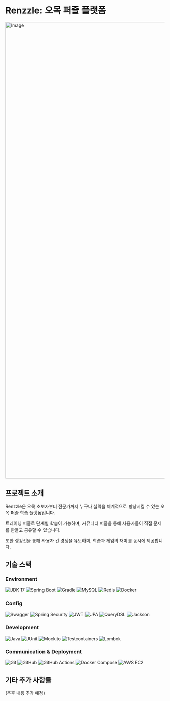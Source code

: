 # Renzzle: 오목 퍼즐 플랫폼
<img width="1440" alt="Image" src="https://github.com/user-attachments/assets/cd843621-ad45-47ad-8e9a-1f3f33543dca" />

## 프로젝트 소개

Renzzle은 오목 초보자부터 전문가까지 누구나 실력을 체계적으로 향상시킬 수 있는 오목 퍼즐 학습 플랫폼입니다.

트레이닝 퍼즐로 단계별 학습이 가능하며, 커뮤니티 퍼즐을 통해 사용자들이 직접 문제를 만들고 공유할 수 있습니다.

또한 랭킹전을 통해 사용자 간 경쟁을 유도하며, 학습과 게임의 재미를 동시에 제공합니다.

## 기술 스택

### Environment
<img src="https://img.shields.io/badge/OpenJDK-17-blue?logo=openjdk&logoColor=white" alt="JDK 17"/> <img src="https://img.shields.io/badge/Spring%20Boot-3.2.5-brightgreen?logo=springboot&logoColor=white" alt="Spring Boot"/> <img src="https://img.shields.io/badge/Gradle-8.8-blue?logo=gradle&logoColor=white" alt="Gradle"/> <img src="https://img.shields.io/badge/MySQL-8.0-4479A1?logo=mysql&logoColor=white" alt="MySQL"/> <img src="https://img.shields.io/badge/Redis-6.2-DC382D?logo=redis&logoColor=white" alt="Redis"/> <img src="https://img.shields.io/badge/Docker-20.10-2496ED?logo=docker&logoColor=white" alt="Docker"/>

### Config
<img src="https://img.shields.io/badge/Swagger-Springdoc-85EA2D?logo=swagger&logoColor=black" alt="Swagger"/> <img src="https://img.shields.io/badge/Spring%20Security-6.2.4-brightgreen?logo=springsecurity&logoColor=white" alt="Spring Security"/> <img src="https://img.shields.io/badge/JWT-JSON%20Web%20Token-000000?logo=jsonwebtokens&logoColor=white" alt="JWT"/> <img src="https://img.shields.io/badge/JPA-Hibernate-59666C?logo=hibernate&logoColor=white" alt="JPA"/> <img src="https://img.shields.io/badge/QueryDSL-5.0.0-0d8e0d?logo=querydsl&logoColor=white" alt="QueryDSL"/> <img src="https://img.shields.io/badge/Jackson-2.15.4-E91E63?logo=json&logoColor=white" alt="Jackson"/>

### Development
<img src="https://img.shields.io/badge/Java-17-007396?logo=java&logoColor=white" alt="Java"/> <img src="https://img.shields.io/badge/JUnit5-5.10.2-25A162?logo=junit5&logoColor=white" alt="JUnit"/> <img src="https://img.shields.io/badge/Mockito-5.11.0-0D8A7A?logo=mockito&logoColor=white" alt="Mockito"/> <img src="https://img.shields.io/badge/Testcontainers-1.19.7-FF69B4?logo=testcontainers&logoColor=white" alt="Testcontainers"/> <img src="https://img.shields.io/badge/Lombok-1.18.30-B8033B?logo=lombok&logoColor=white" alt="Lombok"/>

### Communication & Deployment
<img src="https://img.shields.io/badge/Git-F05032?logo=git&logoColor=white" alt="Git"/> <img src="https://img.shields.io/badge/GitHub-181717?logo=github&logoColor=white" alt="GitHub"/> <img src="https://img.shields.io/badge/GitHub%20Actions-2088FF?logo=githubactions&logoColor=white" alt="GitHub Actions"/> <img src="https://img.shields.io/badge/Docker%20Compose-2496ED?logo=docker&logoColor=white" alt="Docker Compose"/> <img src="https://img.shields.io/badge/AWS%20EC2-FF9900?logo=amazonwebservices&logoColor=white&labelColor=232F3E" alt="AWS EC2"/>

## 기타 추가 사항들
(추후 내용 추가 예정)
